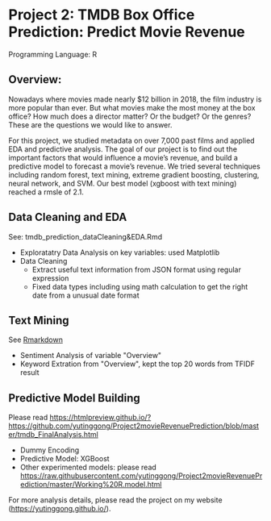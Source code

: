 # Project 2: TMDB Box Office Prediction: Predict Movie Revenue
Programming Language: R

## Overview:
Nowadays where movies made nearly $12 billion in 2018, the film industry is more popular than ever. But what movies make the most money at the box office? How much does a director matter? Or the budget? Or the genres? These are the questions we would like to answer. 

For this project, we studied metadata on over 7,000 past films and applied EDA and predictive analysis. The goal of our project is to find out the important factors that would influence a movie’s revenue, and build a predictive model to forecast a movie’s revenue. 
We tried several techniques including random forest, text mining, extreme gradient boosting, clustering, neural network, and SVM. Our best model (xgboost with text mining) reached a rmsle of 2.1.

## Data Cleaning and EDA
See: tmdb_prediction_dataCleaning&EDA.Rmd
* Exploratatry Data Analysis on key variables: used Matplotlib
* Data Cleaning
  * Extract useful text information from JSON format using regular expression
  * Fixed data types including using math calculation to get the right date from a unusual date format
 
## Text Mining
See [Rmarkdown](https://htmlpreview.github.io/?https://raw.githubusercontent.com/yutinggong/Project2movieRevenuePrediction/master/Final.textmining.EDA.html)
* Sentiment Analysis of variable "Overview" 
* Keyword Extration from "Overview", kept the top 20 words from TFIDF result

## Predictive Model Building
Please read https://htmlpreview.github.io/?https://github.com/yutinggong/Project2movieRevenuePrediction/blob/master/tmdb_FinalAnalysis.html
* Dummy Encoding
* Predictive Model: XGBoost
* Other experimented models: please read https://raw.githubusercontent.com/yutinggong/Project2movieRevenuePrediction/master/Working%20R.model.html


For more analysis details, please read the project on my website (https://yutinggong.github.io/).

